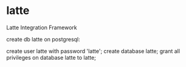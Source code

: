 # latte
Latte Integration Framework

create db latte on postgresql:

create user latte with password 'latte';
create database latte;
grant all privileges on database latte to latte;